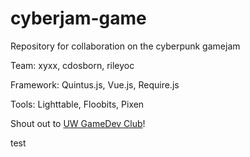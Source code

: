 cyberjam-game
=============

Repository for collaboration on the cyberpunk gamejam 

Team: xyxx, cdosborn, rileyoc

Framework: Quintus.js, Vue.js, Require.js

Tools: Lighttable, Floobits, Pixen


Shout out to [UW GameDev Club](http://gamedev.cs.washington.edu/)!

test
